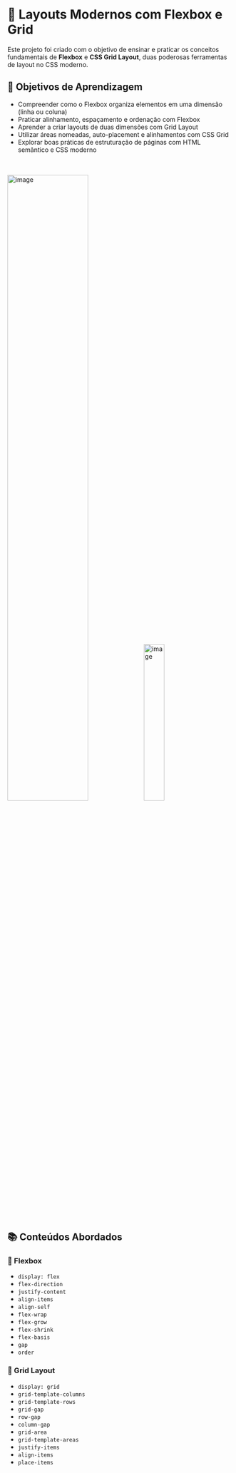 # 📐 Layouts Modernos com Flexbox e Grid

Este projeto foi criado com o objetivo de ensinar e praticar os conceitos fundamentais de **Flexbox** e **CSS Grid Layout**, duas poderosas ferramentas de layout no CSS moderno.

## 🧠 Objetivos de Aprendizagem

- Compreender como o Flexbox organiza elementos em uma dimensão (linha ou coluna)
- Praticar alinhamento, espaçamento e ordenação com Flexbox
- Aprender a criar layouts de duas dimensões com Grid Layout
- Utilizar áreas nomeadas, auto-placement e alinhamentos com CSS Grid
- Explorar boas práticas de estruturação de páginas com HTML semântico e CSS moderno

<br/>
<br/>

<img src="https://github.com/user-attachments/assets/5b37de77-7d0e-4aaa-b04e-cf43e30bd8ed" alt="image" style="width:60%;" />

<img src="https://github.com/user-attachments/assets/b998be75-6f8c-46f8-8994-04080558af32" alt="image" style="width:30%;" />


## 📚 Conteúdos Abordados

### 🔧 Flexbox

- `display: flex`
- `flex-direction`
- `justify-content`
- `align-items`
- `align-self`
- `flex-wrap`
- `flex-grow`
- `flex-shrink`
- `flex-basis`
- `gap`
- `order`

### 🧱 Grid Layout

- `display: grid`
- `grid-template-columns`
- `grid-template-rows`
- `grid-gap`
- `row-gap`
- `column-gap`
- `grid-area`
- `grid-template-areas`
- `justify-items`
- `align-items`
- `place-items`
